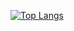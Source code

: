 [![Top Langs](https://github-readme-stats.vercel.app/api/top-langs/?username=kevinjchang98&layout=compact&theme=dracula)](https://github.com/anuraghazra/github-readme-stats)
